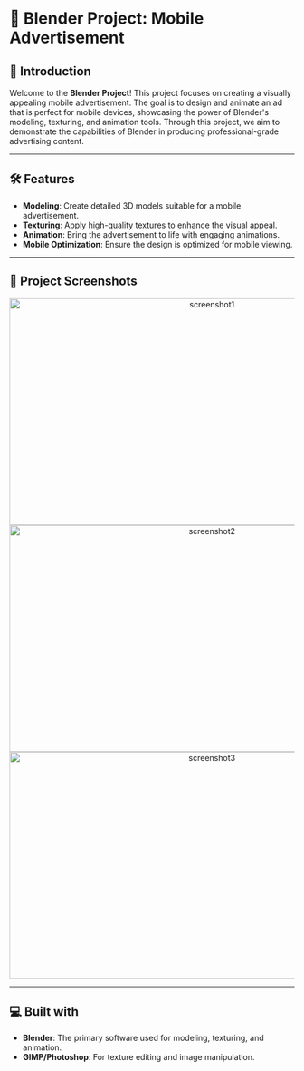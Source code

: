 # 🎨 Blender Project: Mobile Advertisement

## 📜 Introduction
Welcome to the **Blender Project**! This project focuses on creating a visually appealing mobile advertisement. The goal is to design and animate an ad that is perfect for mobile devices, showcasing the power of Blender's modeling, texturing, and animation tools. Through this project, we aim to demonstrate the capabilities of Blender in producing professional-grade advertising content.

---

## 🛠️ Features
- **Modeling**: Create detailed 3D models suitable for a mobile advertisement.
- **Texturing**: Apply high-quality textures to enhance the visual appeal.
- **Animation**: Bring the advertisement to life with engaging animations.
- **Mobile Optimization**: Ensure the design is optimized for mobile viewing.

---

## 📸 Project Screenshots

<div align="center">
    <img src="https://i.ibb.co/example1.png" alt="screenshot1" width="700" height="400" />
    <img src="https://i.ibb.co/example2.png" alt="screenshot2" width="700" height="400" />
    <img src="https://i.ibb.co/example3.png" alt="screenshot3" width="700" height="400" />
</div>

---

## 💻 Built with
- **Blender**: The primary software used for modeling, texturing, and animation.
- **GIMP/Photoshop**: For texture editing and image manipulation.
